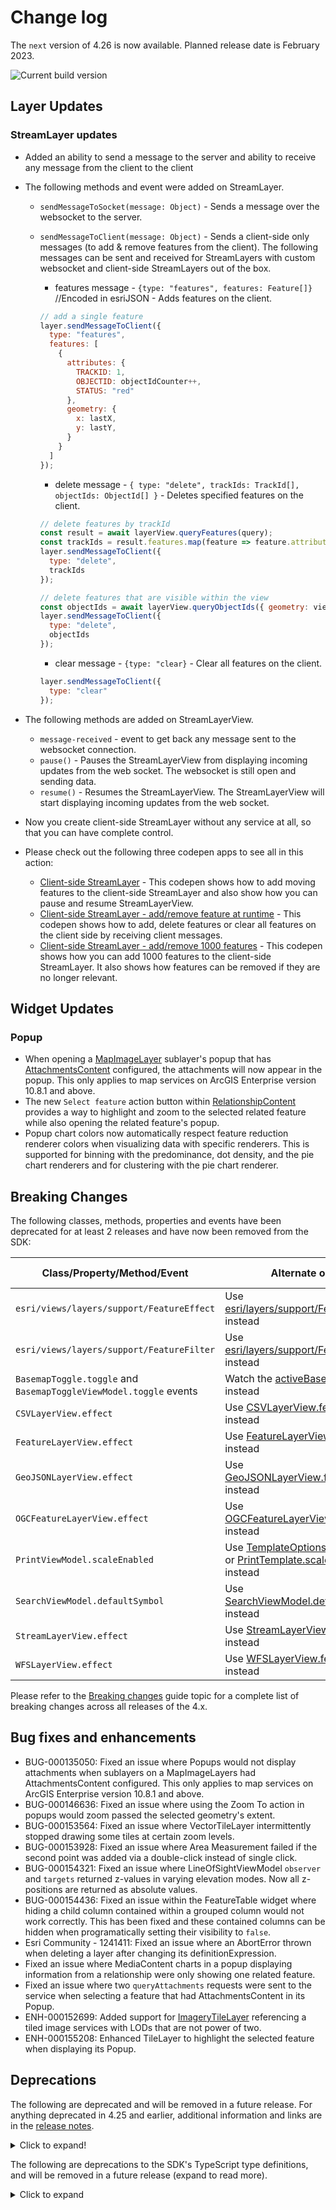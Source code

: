 # Change log

The `next` version of 4.26 is now available.  Planned release date is February 2023.

![Current build version](https://img.shields.io/npm/v/arcgis-js-api/next?label=Current%20build)

## Layer Updates

### StreamLayer updates

- Added an ability to send a message to the server and ability to receive any message from the client to the client
- The following methods and event were added on StreamLayer.
  - `sendMessageToSocket(message: Object)` - Sends a message over the websocket to the server.
  - `sendMessageToClient(message: Object)` - Sends a client-side only messages (to add & remove features from the client). The following messages can be sent and received for StreamLayers with custom websocket and client-side StreamLayers out of the box.
    - features message - `{type: "features", features: Feature[]}` //Encoded in esriJSON - Adds features on the client.

    ```js
    // add a single feature
    layer.sendMessageToClient({
      type: "features",
      features: [
        {
          attributes: {
            TRACKID: 1,
            OBJECTID: objectIdCounter++,
            STATUS: "red"
          },
          geometry: {
            x: lastX,
            y: lastY,
          }
        }
      ]
    });
    ```

    - delete message - `{ type: "delete", trackIds: TrackId[], objectIds: ObjectId[] }` - Deletes specified features on the client.

    ```js
    // delete features by trackId
    const result = await layerView.queryFeatures(query);
    const trackIds = result.features.map(feature => feature.attributes[layer.timeInfo.trackIdField])
    layer.sendMessageToClient({
      type: "delete",
      trackIds
    });

    // delete features that are visible within the view
    const objectIds = await layerView.queryObjectIds({ geometry: view.extent.clone().expand(.25) });
    layer.sendMessageToClient({
      type: "delete",
      objectIds
    });
    ```

    - clear message - `{type: "clear}` - Clear all features on the client.

    ```js
    layer.sendMessageToClient({
      type: "clear"
    });
    ```

- The following methods are added on StreamLayerView.
  - `message-received` - event to get back any message sent to the websocket connection.
  - `pause()` - Pauses the StreamLayerView from displaying incoming updates from the web socket. The websocket is still open and sending data.
  - `resume()` - Resumes the StreamLayerView. The StreamLayerView will start displaying incoming updates from the web socket.
- Now you create client-side StreamLayer without any service at all, so that you can have complete control.
- Please check out the following three codepen apps to see all in this action:
  - [Client-side StreamLayer](https://codepen.io/U_B_U/pen/RwBMYNV?editors=1000) - This codepen shows how to add moving features to the client-side StreamLayer and also show how you can pause and resume StreamLayerView.
  - [Client-side StreamLayer - add/remove feature at runtime](https://codepen.io/U_B_U/pen/WNKzgwa?editors=1000) - This codepen shows how to add, delete features or clear all features on the client side by receiving client messages.
  - [Client-side StreamLayer - add/remove 1000 features](https://codepen.io/U_B_U/pen/MWBVqQW?editors=1000) - This codepen shows how you can add 1000 features to the client-side StreamLayer. It also shows how features can be removed if they are no longer relevant.

## Widget Updates

### Popup

- When opening a [MapImageLayer](https://developers.arcgis.com/javascript/latest/api-reference/esri-layers-MapImageLayer.html) sublayer's popup that has [AttachmentsContent](https://developers.arcgis.com/javascript/latest/api-reference/esri-popup-content-AttachmentsContent.html) configured, the attachments will now appear in the popup. This only applies to map services on ArcGIS Enterprise version 10.8.1 and above.
- The new `Select feature` action button within [RelationshipContent](https://developers.arcgis.com/javascript/latest/api-reference/esri-popup-content-RelationshipContent.html) provides a way to highlight and zoom to the selected related feature while also opening the related feature's popup.
- Popup chart colors now automatically respect feature reduction renderer colors when visualizing data with specific renderers. This is supported for binning with the predominance, dot density, and the pie chart renderers and for clustering with the pie chart renderer.

## Breaking Changes

The following classes, methods, properties and events have been deprecated for at least 2 releases and have now been removed from the SDK:

| Class/Property/Method/Event | Alternate option | Version deprecated |
|----------|-------------|--------------------|
| `esri/views/layers/support/FeatureEffect` | Use [esri/layers/support/FeatureEffect](https://developers.arcgis.com/javascript/latest/api-reference/esri-layers-support-FeatureEffect.html) instead | 4.22 |
| `esri/views/layers/support/FeatureFilter` | Use [esri/layers/support/FeatureFilter](https://developers.arcgis.com/javascript/latest/api-reference/esri-layers-support-FeatureFilter.html) instead | 4.22 |
| `BasemapToggle.toggle` and `BasemapToggleViewModel.toggle` events | Watch the [activeBasemap](https://developers.arcgis.com/javascript/latest/api-reference/esri-widgets-BasemapToggle.html#activeBasemap) property instead | 4.22 |
| `CSVLayerView.effect` | Use [CSVLayerView.featureEffect](https://developers.arcgis.com/javascript/latest/api-reference/esri-views-layers-CSVLayerView.html#featureEffect) instead | 4.22 |
| `FeatureLayerView.effect` | Use [FeatureLayerView.featureEffect](https://developers.arcgis.com/javascript/latest/api-reference/esri-views-layers-FeatureLayerView.html#featureEffect) instead | 4.22 |
| `GeoJSONLayerView.effect` | Use [GeoJSONLayerView.featureEffect](https://developers.arcgis.com/javascript/latest/api-reference/esri-views-layers-GeoJSONLayerView.html#featureEffect) instead | 4.22 |
| `OGCFeatureLayerView.effect` | Use [OGCFeatureLayerView.featureEffect](https://developers.arcgis.com/javascript/latest/api-reference/esri-views-layers-OGCFeatureLayerView.html#featureEffect) instead | 4.22 |
| `PrintViewModel.scaleEnabled` | Use [TemplateOptions.scaleEnabled](https://developers.arcgis.com/javascript/latest/api-reference/esri-widgets-Print-TemplateOptions.html#scaleEnabled) or [PrintTemplate.scalePreserved](https://developers.arcgis.com/javascript/latest/api-reference/esri-rest-support-PrintTemplate.html#scalePreserved) instead | 4.22 |
| `SearchViewModel.defaultSymbol` | Use [SearchViewModel.defaultSymbols](https://developers.arcgis.com/javascript/latest/api-reference/esri-widgets-Search-SearchViewModel.html#defaultSymbols) instead | 4.22 |
| `StreamLayerView.effect` | Use [StreamLayerView.featureEffect](https://developers.arcgis.com/javascript/latest/api-reference/esri-views-layers-StreamLayerView.html#featureEffect) instead | 4.22 |
| `WFSLayerView.effect` | Use [WFSLayerView.featureEffect](https://developers.arcgis.com/javascript/latest/api-reference/esri-views-layers-WFSLayerView.html#featureEffect) instead | 4.22 |

Please refer to the [Breaking changes](https://developers.arcgis.com/javascript/latest/breaking-changes/) guide topic for a complete list of breaking changes across all releases of the 4.x.

## Bug fixes and enhancements

- BUG-000135050: Fixed an issue where Popups would not display attachments when sublayers on a MapImageLayers had AttachmentsContent configured. This only applies to map services on ArcGIS Enterprise version 10.8.1 and above.
- BUG-000146636: Fixed an issue where using the Zoom To action in popups would zoom passed the selected geometry's extent.
- BUG-000153564: Fixed an issue where VectorTileLayer intermittently stopped drawing some tiles at certain zoom levels.
- BUG-000153928: Fixed an issue where Area Measurement failed if the second point was added via a double-click instead of single click.
- BUG-000154321: Fixed an issue where LineOfSightViewModel `observer` and `targets` returned z-values in varying elevation modes. Now all z-positions are returned as absolute values.
- BUG-000154436: Fixed an issue within the FeatureTable widget where hiding a child column contained within a grouped column would not work correctly. This has been fixed and these contained columns can be hidden when programatically setting their visibility to `false`.
- Esri Community - 1241411: Fixed an issue where an AbortError thrown when deleting a layer after changing its definitionExpression.
- Fixed an issue where MediaContent charts in a popup displaying information from a relationship were only showing one related feature.
- Fixed an issue where two `queryAttachments` requests were sent to the service when selecting a feature that had AttachmentsContent in its Popup.
- ENH-000152699: Added support for [ImageryTileLayer](/api-reference/esri-layers-ImageryTileLayer.html) referencing a tiled image services with LODs that are not power of two.
- ENH-000155208: Enhanced TileLayer to highlight the selected feature when displaying its Popup.

## Deprecations

The following are deprecated and will be removed in a future release. For anything deprecated in 4.25 and earlier, additional information and links are in the [release notes](https://developers.arcgis.com/javascript/latest/release-notes/#deprecated-classes-properties-methods-events).

<details>
  <summary>Click to expand!</summary>  

- Compatibility with implementations that don't support async/await at runtime, within AMD modules, is deprecated since version 4.25. For example, Angular applications using esri-loader will need to migrate from AMD modules to using @arcgis/core ES modules.
- CreateWorkflow deprecated since version 4.23. Use CreateFeaturesWorkflow instead.
- CreateWorkflowData.edits deprecated since 4.23. Use CreateFeaturesWorkflow.pendingFeatures to access edits made to the workflow data.
- CreateWorkflowData deprecated since version 4.23. Use CreateFeaturesWorkflowData instead.
- Directions.routeServiceUrl deprecated since version 4.24. Use url from layer instead.
- Directions.routeSymbol deprecated since version 4.24. Use directionLines from layer instead.
- Directions.stopSymbols deprecated since version 4.24. Use RouteStopSymbols from layer instead.
- DirectionsViewModel.highlightSegment deprecated since version 4.24. Use highlight instead.
- DirectionsViewModel.routeServiceUrl deprecated since version 4.24. Use url from layer instead.
- DirectionsViewModel.routeSymbol deprecated since version 4.24. Use directionLines from layer instead.
- DirectionsViewModel.stops deprecated since version 4.24. Use stops from layer instead.
- DirectionsViewModel.stopSymbols deprecated since version 4.24. Use RouteStopSymbols from layer instead.
- Editor.startCreateWorkflowAtFeatureCreation deprecated since version 4.23. Instead use startCreateFeaturesWorkflowAtFeatureCreation
- Editor.startCreateWorkflowAtFeatureEdit deprecated since 4.23
- Editor.startCreateWorkflowAtFeatureTypeSelection deprecated since version 4.23. Instead use startCreateFeaturesWorkflowAtFeatureTypeSelection instead.
- Editor.useDeprecatedCreateWorkflow deprecated since version 4.23. Although new at 4.23, this property was introduced to help migrate from the legacy CreateWorkflow to the updated CreateFeaturesWorkflow. Once CreateWorkflow is fully removed, this property will no longer be necessary.
- EditorViewModel.startCreateWorkflowAtFeatureCreation deprecated since version 4.23. Instead use startCreateFeaturesWorkflowAtFeatureCreation.
- EditorViewModel.startCreateWorkflowAtFeatureEdit deprecated since 4.23
- EditorViewModel.startCreateWorkflowAtFeatureTypeSelection deprecated since version 4.23. Instead use startCreateFeaturesWorkflowAtFeatureTypeSelection.
- EventAttachedCallback.EventAttachedCallback deprecated since version 4.24. Use reactiveUtils.ReactiveListenerChangeCallback() instead.
- FeatureTable.clearHighlights deprecated since version 4.25. Use highlightIds.removeAll() instead.
- FeatureTable.clearSelection deprecated since version 4.25. Use highlightIds.removeAll() instead.
- FeatureTable.fieldConfigs deprecated since version 4.24. Use FieldColumnTemplate via the FeatureTable's tableTemplate.
- FeatureTable.highlightOnRowSelectEnabled deprecated since version 4.25. Use highlightEnabled instead.
- FeatureTableViewModel.clearHighlights deprecated since version 4.25. Use highlightEnabled instead.
- FeatureTableViewModel.clearSelection deprecated since version 4.25. Use highlightEnabled instead.
- FeatureTableViewModel.fieldConfigs deprecated since version 4.24. Use FieldColumnTemplate via the FeatureTable's tableTemplate.
- FeatureTableViewModel.highlightOnRowSelectEnabled deprecated since version 4.25. Use highlightEnabled instead.
- FieldColumn.config deprecated since version 4.24. Use FieldColumnTemplate via the FeatureTable's tableTemplate.
- FieldColumnConfig deprecated since version 4.24. Use FieldColumnTemplate via the FeatureTable's tableTemplate.
- FieldGroupConfig.visibilityExpression deprecated since version 4.23. Set fields via the GroupElement.visibilityExpression
- FieldGroupConfig deprecated since version 4.23. Set field groupings via the GroupElement.
- HeatmapRenderer.blurRadius is deprecated since version 4.24. Use radius instead.
- HeatmapRenderer.maxPixelIntensity is deprecated since version 4.24. Use maxDensity instead.
- HeatmapRenderer.minPixelIntensity is deprecated since version 4.24. Use minDensity instead.
- ImageParameters deprecated since version 4.24. Use ImageParameters instead.
- InputFieldGroup.visibilityExpression deprecated Since 4.23. Use groupElement.visibilityExpression
- Lighting deprecated since version 4.24. Use SunLighting instead.
- PausableWatchHandle.PausableWatchHandle deprecated since version 4.24.
- PromisedWatchHandle.PromisedWatchHandle deprecated since version 4.24. Use Promise instead.
- promiseUtils.create deprecated since version 4.24. Use Promise instead.
- SlicePlane deprecated This module was moved in 4.23. Use SlicePlane instead.
- UtilityNetwork.rulesTableId deprecated since version 4.25. Use networkSystemLayers.rulesTableId instead.
- UtilityNetwork.rulesTableUrl deprecated since version 4.25. Use networkSystemLayers.rulesTableUrl instead.
- UtilityNetwork.subnetworksTableId deprecated since version 4.25. Use networkSystemLayers.subnetworksTableId instead.
- UtilityNetwork.subnetworksTableUrl deprecated since version 4.25. Use networkSystemLayers.subnetworksTableUrl instead.
- VoxelVariable deprecated This module was moved in 4.25. Use VoxelVariable instead.
- VoxelVolumeStyle deprecated This module was moved in 4.25. Use VoxelVolumeStyle instead.
- watchUtils.init deprecated since 4.24. Use reactiveUtils.watch() instead.
- watchUtils.on deprecated since 4.24. Use reactiveUtils.on() instead.
- watchUtils.once deprecated since 4.24. Use reactiveUtils.once() instead.
- watchUtils.pausable deprecated Since 4.24.
- watchUtils.watch deprecated since 4.24. Use reactiveUtils.watch() instead.
- watchUtils.when deprecated since 4.24. Use reactiveUtils.when() instead.
- watchUtils.whenDefined deprecated since 4.24. Use reactiveUtils.when() instead.
- watchUtils.whenDefinedOnce deprecated since 4.24. Use reactiveUtils.whenOnce() instead.
- watchUtils.whenEqual deprecated since 4.24. Use reactiveUtils.when() instead
- watchUtils.whenEqualOnce deprecated since 4.24. Use reactiveUtils.whenOnce() instead.
- watchUtils.whenFalse deprecated since 4.24. Use reactiveUtils.when() instead.
- watchUtils.whenFalseOnce deprecated since 4.24. Use reactiveUtils.whenOnce() instead.
- watchUtils.whenNot deprecated since 4.24. Use reactiveUtils.when() instead.
- watchUtils.whenNotOnce deprecated since 4.24. Use reactiveUtils.whenOnce() instead.
- watchUtils.whenOnce deprecated since 4.24. Use reactiveUtils.whenOnce() instead.
- watchUtils.whenTrue deprecated since 4.24. Use reactiveUtils.when() instead.
- watchUtils.whenTrueOnce deprecated since 4.24. Use reactiveUtils.whenOnce() instead.
- watchUtils.whenUndefined deprecated since 4.24. Use reactiveUtils.when() instead.
- watchUtils.whenUndefinedOnce deprecated since 4.24. Use reactiveUtils.whenOnce() instead.
- watchUtils deprecated since version 4.24. Use reactiveUtils instead.

</details>

The following are deprecations to the SDK's TypeScript type definitions, and will be removed in a future release (expand to read more).

<details>
<summary>Click to expand</summary>

- `IPromise` deprecated since version 4.25. Use native `Promise` instead.
- Instances of `*Constructor` deprecated since 4.25. Update usage of `__esri.ModuleConstructor` to `typeof __esri.Module`, or `import` the module from typings and change the type assignment to `typeof Module`.

</details>
